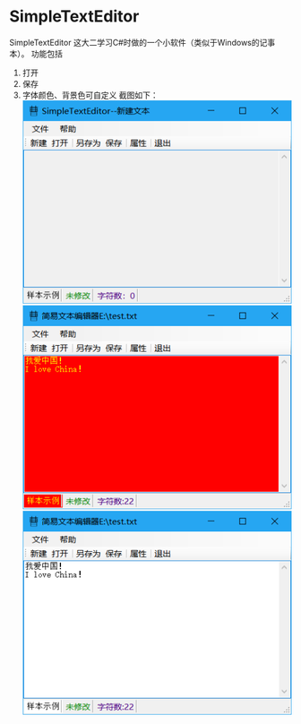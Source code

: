 # SimpleTextEditor
SimpleTextEditor
这大二学习C#时做的一个小软件（类似于Windows的记事本）。
功能包括
  1. 打开
  2. 保存
  3. 字体颜色、背景色可自定义
截图如下：
  ![截图1](https://github.com/CaoJiaBiao/SimpleTextEditor/raw/master/Screenshot/1.png)
  ![截图2](https://github.com/CaoJiaBiao/SimpleTextEditor/raw/master/Screenshot/2.png)
  ![截图3](https://github.com/CaoJiaBiao/SimpleTextEditor/raw/master/Screenshot/3.png)
